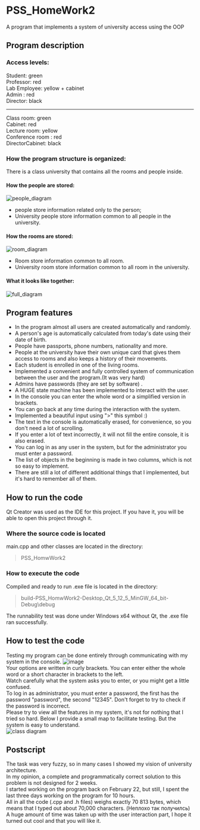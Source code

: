 # PSS_HomeWork2
A program that implements a system of university access using the OOP

## Program description
### Access levels:
 Student: green  
 Professor: red  
 Lab Employee: yellow + cabinet  
 Admin : red  
 Director: black  
 
 ----------  
 Class room: green  
 Cabinet: red  
 Lecture room: yellow  
 Conference room : red  
 DirectorCabinet: black  

### How the program structure is organized:
 There is a class university that contains all the rooms and people inside.
#### How the people are stored:
 ![people_diagram](https://user-images.githubusercontent.com/48117438/110329998-d9378c00-804f-11eb-909e-2a1712abf0dc.png)
 - people store information related only to the person;
 - University people store information common to all people in the university.

#### How the rooms are stored:
 ![room_diagram](https://user-images.githubusercontent.com/48117438/110330102-f4a29700-804f-11eb-9a40-25e1ad8e18cd.png)
 - Room store information common to all room.
 - University room store information common to all room in the university.

#### What it looks like together:
 ![full_diagram](https://user-images.githubusercontent.com/48117438/110330629-90cc9e00-8050-11eb-84da-1613b0c93a9f.png)
  
## Program features
- In the program almost all users are created automatically  and randomly.
- A person's age is automatically calculated from today's date using their date of birth.
- People have passports, phone numbers, nationality and more. 
- People at the university have their own unique card that gives them access to rooms and also keeps a history of their movements.
- Each student is enrolled in one of the living rooms.
- Implemented a convenient and fully controlled system of communication between the user and the program.(It was very hard)
- Admins have passwords (they are set by software) .
- A HUGE state machine has been implemented to interact with the user. 
- In the console you can enter the whole word or a simplified version in brackets.
- You can go back at any time during the interaction with the system.
- Implemented a beautiful input using ">" this symbol :)
- The text in the console is automatically erased, for convenience, so you don't need a lot of scrolling.
- If you enter a lot of text incorrectly, it will not fill the entire console, it is also erased.
- You can log in as any user in the system, but for the administrator you must enter a password.
- The list of objects in the beginning is made in two columns, which is not so easy to implement.
- There are still a lot of different additional things that I implemented, but it's hard to remember all of them.
        
## How to run the code
 Qt Creator was used as the IDE for this project. If you have it, you will be able to open this project through it.

### Where the source code is located
  main.cpp and other classes are located in the directory:
 > PSS_HomwWork2 
 
### How to execute the code
  Compiled and ready to run .exe file is located in the directory:
 > build-PSS_HomwWork2-Desktop_Qt_5_12_5_MinGW_64_bit-Debug\debug
  
  The runnability test was done under Windows x64 without Qt, the .exe file ran successfully.
  

## How to test the code
Testing my program can be done entirely through communicating with my system in the console.
![image](https://user-images.githubusercontent.com/48117438/110340330-b7440680-805b-11eb-9b46-236677e51cb6.png)  
Your options are written in curly brackets. You can enter either the whole word or a short character in brackets to the left.  
Watch carefully what the system asks you to enter, or you might get a little confused.  
To log in as administrator, you must enter a password, the first has the password "password", the second "12345". Don't forget to try to check if the password is incorrect.  
Please try to view all the features in my system, it's not for nothing that I tried so hard.
Below I provide a small map to facilitate testing. But the system is easy to understand.  
![class diagram](https://user-images.githubusercontent.com/48117438/110346991-b4004900-8062-11eb-9449-1f209ed585fd.png)

## Postscript
 The task was very fuzzy, so in many cases I showed my vision of university architecture.  
 In my opinion, a complete and programmatically correct solution to this problem is not designed for 2 weeks.  
 I started working on the program back on February 22, but still, I spent the last three days working on the program for 10 hours.  
 All in all the code (.cpp and .h files) weighs exactly 70 813 bytes, which means that I typed out about 70,000 characters. (Неплохо так получилсь)  
 A huge amount of time was taken up with the user interaction part, I hope it turned out cool and that you will like it.
 
 

